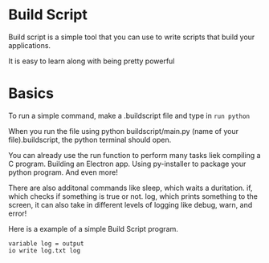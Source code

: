 # Build Script
Build script is a simple tool that you can use to write scripts that build your applications.

It is easy to learn along with being pretty powerful
# Basics
To run a simple command, make a .buildscript file and type in `run python`

When you run the file using python buildscript/main.py (name of your file).buildscript,
the python terminal should open.

You can already use the run function to perform many tasks liek compiling a C program.
Building an Electron app.
Using py-installer to package your python program.
And even more!

There are also additonal commands like sleep, which waits a duritation.
if, which checks if something is true or not.
log, which prints something to the screen, it can also take in different levels of logging like debug, warn, and error!

Here is a example of a simple Build Script program.
```run g++ -fdiagnostics-color=always -g main.cpp -o main.exe
variable log = output
io write log.txt log
```